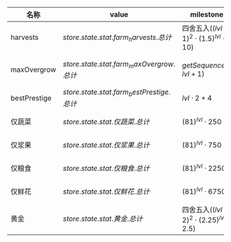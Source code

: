 | 名称  | value | milestones | 圣遗物 |
| --- | ----- | ---------- | --- |
| harvests | $store.state.stat.farm_harvests.总计$ | $\text{四舍五入}({(lvl + 1)}^{2}  \cdot  {(1.5)}^{lvl}  \cdot  10)$ |  |
| maxOvergrow | $store.state.stat.farm_maxOvergrow.总计$ | $getSequence(1, lvl + 1)$ | {"2":"格子","4":"砖墙"} |
| bestPrestige | $store.state.stat.farm_bestPrestige.总计$ | $lvl  \cdot  2 + 4$ |  |
| 仅蔬菜 | $store.state.stat.仅蔬菜.总计$ | ${(81)}^{lvl}  \cdot  250$ | {"2":"金胡萝卜"} |
| 仅浆果 | $store.state.stat.仅浆果.总计$ | ${(81)}^{lvl}  \cdot  750$ | {"3":"金苹果"} |
| 仅粮食 | $store.state.stat.仅粮食.总计$ | ${(81)}^{lvl}  \cdot  2250$ | {"4":"爆米花"} |
| 仅鲜花 | $store.state.stat.仅鲜花.总计$ | ${(81)}^{lvl}  \cdot  6750$ | {"5":"蔷薇石英"} |
| 黄金 | $store.state.stat.黄金.总计$ | $\text{四舍五入}({(lvl + 2)}^{2}  \cdot  {(2.25)}^{lvl}  \cdot  2.5)$ | {"6":"金种子"} |
